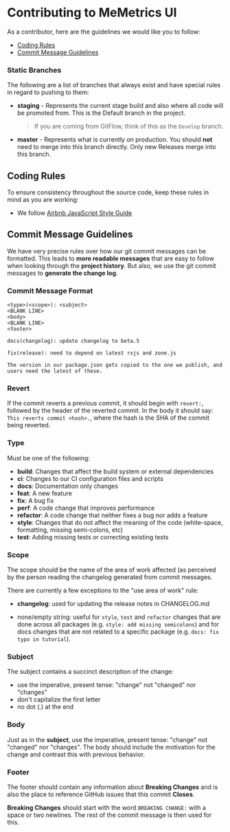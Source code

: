 # Contributing to MeMetrics UI

As a contributor, here are the guidelines we would like you to follow:

- [Coding Rules](#coding-rules)
- [Commit Message Guidelines](#commit-message-guidelines)

### Static Branches

The following are a list of branches that always exist and have special rules in regard to pushing to them:

- **staging** - Represents the current stage build and also where all code will be promoted from. This is the Default branch in the project.

  > If you are coming from GitFlow, think of this as the `Develop` branch.

- **master** - Represents what is currently on production. You should **not** need to merge into this branch directly. Only new Releases merge into this branch.

## Coding Rules

To ensure consistency throughout the source code, keep these rules in mind as you are working:

- We follow [Airbnb JavaScript Style Guide](https://github.com/airbnb/javascript)

## Commit Message Guidelines

We have very precise rules over how our git commit messages can be formatted. This leads to **more
readable messages** that are easy to follow when looking through the **project history**. But also,
we use the git commit messages to **generate the change log**.

### Commit Message Format

```code
<type>(<scope>): <subject>
<BLANK LINE>
<body>
<BLANK LINE>
<footer>
```

```text
docs(changelog): update changelog to beta.5
```

```text
fix(release): need to depend on latest rxjs and zone.js

The version in our package.json gets copied to the one we publish, and users need the latest of these.
```

### Revert

If the commit reverts a previous commit, it should begin with `revert:`, followed by the header of the reverted commit. In the body it should say: `This reverts commit <hash>.`, where the hash is the SHA of the commit being reverted.

### Type

Must be one of the following:

- **build**: Changes that affect the build system or external dependencies
- **ci**: Changes to our CI configuration files and scripts
- **docs**: Documentation only changes
- **feat**: A new feature
- **fix**: A bug fix
- **perf**: A code change that improves performance
- **refactor**: A code change that neither fixes a bug nor adds a feature
- **style**: Changes that do not affect the meaning of the code (white-space, formatting, missing semi-colons, etc)
- **test**: Adding missing tests or correcting existing tests

### Scope

The scope should be the name of the area of work affected (as perceived by the person reading the changelog generated from commit messages.

There are currently a few exceptions to the "use area of work" rule:

- **changelog**: used for updating the release notes in CHANGELOG.md

- none/empty string: useful for `style`, `test` and `refactor` changes that are done across all
  packages (e.g. `style: add missing semicolons`) and for docs changes that are not related to a
  specific package (e.g. `docs: fix typo in tutorial`).

### Subject

The subject contains a succinct description of the change:

- use the imperative, present tense: "change" not "changed" nor "changes"
- don't capitalize the first letter
- no dot (.) at the end

### Body

Just as in the **subject**, use the imperative, present tense: "change" not "changed" nor "changes".
The body should include the motivation for the change and contrast this with previous behavior.

### Footer

The footer should contain any information about **Breaking Changes** and is also the place to
reference GitHub issues that this commit **Closes**.

**Breaking Changes** should start with the word `BREAKING CHANGE:` with a space or two newlines. The rest of the commit message is then used for this.